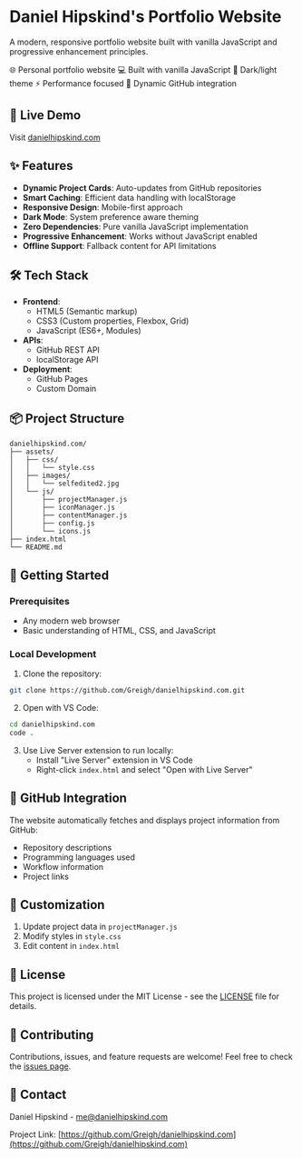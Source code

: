 # Daniel Hipskind's Portfolio Website

A modern, responsive portfolio website built with vanilla JavaScript and progressive enhancement principles.

🌐 Personal portfolio website
💻 Built with vanilla JavaScript
🎨 Dark/light theme
⚡ Performance focused
🔄 Dynamic GitHub integration

## 🚀 Live Demo

Visit [danielhipskind.com](https://danielhipskind.com)

## ✨ Features

- **Dynamic Project Cards**: Auto-updates from GitHub repositories
- **Smart Caching**: Efficient data handling with localStorage
- **Responsive Design**: Mobile-first approach
- **Dark Mode**: System preference aware theming
- **Zero Dependencies**: Pure vanilla JavaScript implementation
- **Progressive Enhancement**: Works without JavaScript enabled
- **Offline Support**: Fallback content for API limitations

## 🛠 Tech Stack

- **Frontend**:
  - HTML5 (Semantic markup)
  - CSS3 (Custom properties, Flexbox, Grid)
  - JavaScript (ES6+, Modules)
- **APIs**:
  - GitHub REST API
  - localStorage API
- **Deployment**:
  - GitHub Pages
  - Custom Domain

## 📦 Project Structure

```text
danielhipskind.com/
├── assets/
│   ├── css/
│   │   └── style.css
│   ├── images/
│   │   └── selfedited2.jpg
│   └── js/
│       ├── projectManager.js
│       ├── iconManager.js
│       ├── contentManager.js
│       ├── config.js
│       └── icons.js
├── index.html
└── README.md
```

## 🚀 Getting Started

### Prerequisites

- Any modern web browser
- Basic understanding of HTML, CSS, and JavaScript

### Local Development

1. Clone the repository:

```bash
git clone https://github.com/Greigh/danielhipskind.com.git
```

2. Open with VS Code:

```bash
cd danielhipskind.com
code .
```

3. Use Live Server extension to run locally:
   - Install "Live Server" extension in VS Code
   - Right-click `index.html` and select "Open with Live Server"

## 🔄 GitHub Integration

The website automatically fetches and displays project information from GitHub:

- Repository descriptions
- Programming languages used
- Workflow information
- Project links

## 🎨 Customization

1. Update project data in `projectManager.js`
2. Modify styles in `style.css`
3. Edit content in `index.html`

## 📝 License

This project is licensed under the MIT License - see the [LICENSE](LICENSE) file for details.

## 🤝 Contributing

Contributions, issues, and feature requests are welcome! Feel free to check the [issues page](https://github.com/Greigh/danielhipskind.com/issues).

## 📧 Contact

Daniel Hipskind - [me@danielhipskind.com](mailto:me@danielhipskind.com)

Project Link: [https://github.com/Greigh/danielhipskind.com](https://github.com/Greigh/danielhipskind.com)
